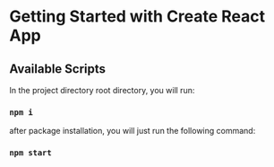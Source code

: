 # Getting Started with Create React App

## Available Scripts

In the project directory root directory, you will run:
### `npm i`
after package installation, you will just run the following command:
### `npm start`
